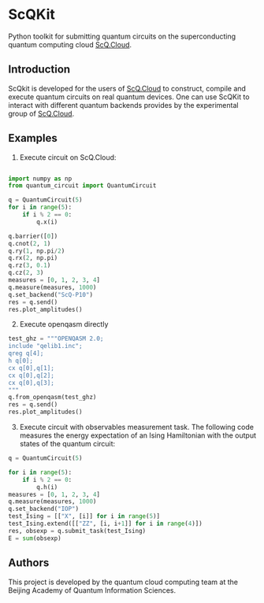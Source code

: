 # ScQKit

Python toolkit for submitting quantum circuits on the superconducting quantum computing cloud [ScQ.Cloud](http://q.iphy.ac.cn/). 


## Introduction

ScQkit is developed for the users of [ScQ.Cloud](http://q.iphy.ac.cn/) to construct, compile and execute quantum circuits on real quantum devices. One can use ScQKit to interact with different quantum backends provides by the experimental group of [ScQ.Cloud](http://q.iphy.ac.cn/). 

## Examples

1. Execute circuit on ScQ.Cloud:

```python

import numpy as np
from quantum_circuit import QuantumCircuit

q = QuantumCircuit(5)
for i in range(5):
    if i % 2 == 0:
        q.x(i)

q.barrier([0])
q.cnot(2, 1)
q.ry(1, np.pi/2)
q.rx(2, np.pi)
q.rz(3, 0.1)
q.cz(2, 3)
measures = [0, 1, 2, 3, 4]
q.measure(measures, 1000)
q.set_backend("ScQ-P10")
res = q.send()
res.plot_amplitudes()
```

2. Execute openqasm directly

```python
test_ghz = """OPENQASM 2.0;
include "qelib1.inc";
qreg q[4];
h q[0];
cx q[0],q[1];
cx q[0],q[2];
cx q[0],q[3];
"""
q.from_openqasm(test_ghz)
res = q.send()
res.plot_amplitudes()
```

3. Execute circuit with observables measurement task. The following code measures the energy expectation of an Ising Hamiltonian with the output states of the quantum circuit:

```python
q = QuantumCircuit(5)

for i in range(5):
    if i % 2 == 0:
        q.h(i)
measures = [0, 1, 2, 3, 4]
q.measure(measures, 1000)
q.set_backend("IOP")
test_Ising = [["X", [i]] for i in range(5)]
test_Ising.extend([["ZZ", [i, i+1]] for i in range(4)])
res, obsexp = q.submit_task(test_Ising)
E = sum(obsexp)
```
## Authors
This project is developed by the quantum cloud computing team at the Beijing Academy of Quantum Information Sciences.